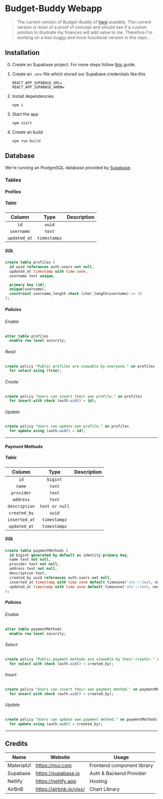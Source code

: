 # Budget-Buddy Webapp

> The current version of Budget-Buddy of [here](https://budget-buddy.de) avaiable.
> The current version is more of a proof of concept and should see if a custom solution to illustrate my finances will add value to me.
> Therefore I'm working on a less buggy and more functional version in this repo...

## Installation

0. Create an Supabase project. For more steps follow [this](https://supabase.com/docs/guides/examples) guide.

1. Create an `.env`-file which stored our Supabase credentials like this
   ```
   REACT_APP_SUPABASE_URL=
   REACT_APP_SUPABASE_ANON=
   ```
2. Install dependencies

   ```shell
   npm i
   ```

3. Start the app

   ```shell
   npm start
   ```

4. Create an build

   ```shell
   npm run build
   ```

## Database

We're running an PostgreSQL database provided by [Supabase](https://supabase.io).

### Tables

#### Profiles

##### Table

|    Column    |     Type     | Description |
| :----------: | :----------: | ----------- |
|     `id`     |    `uuid`    |             |
|  `username`  |    `text`    |             |
| `updated_at` | `timestampz` |             |

##### SQL

```sql
create table profiles (
  id uuid references auth.users not null,
  updated_at timestamp with time zone,
  username text unique,

  primary key (id),
  unique(username),
  constraint username_length check (char_length(username) >= 3)
);
```

##### Policies

###### Enable

```sql
alter table profiles
  enable row level security;
```

###### Read

```sql
create policy "Public profiles are viewable by everyone." on profiles
  for select using (true);
```

###### Create

```sql
create policy "Users can insert their own profile." on profiles
  for insert with check (auth.uid() = id);
```

###### Update

```sql
create policy "Users can update own profile." on profiles
  for update using (auth.uid() = id);
```

---

#### Payment Methods

##### Table

|    Column     |      Type      | Description |
| :-----------: | :------------: | ----------- |
|     `id`      |    `bigint`    |             |
|    `name`     |     `text`     |             |
|  `provider`   |     `text`     |             |
|   `address`   |     `text`     |             |
| `description` | `text or null` |             |
| `created_by`  |     `uuid`     |             |
| `inserted_at` |  `timestampz`  |             |
| `updated_at`  |  `timestampz`  |             |

##### SQL

```sql
create table paymentMethods (
  id bigint generated by default as identity primary key,
  name text not null,
  provider text not null,
  address text not null,
  description text,
  created_by uuid references auth.users not null,
  inserted_at timestamp with time zone default timezone('utc'::text, now()) not null,
  updated_at timestamp with time zone default timezone('utc'::text, now()) not null
);
```

##### Policies

###### Enable

```sql
alter table paymentMethods
  enable row level security;
```

###### Select

```sql
create policy "Public payment methods are viewable by their creator." on paymentMethods
  for select with check (auth.uid() = created_by);
```

###### Insert

```sql
create policy "Users can insert their own payment method." on paymentMethods
  for insert with check (auth.uid() = created_by);
```

###### Update

```sql
create policy "Users can update own payment method." on paymentMethods
  for update using (auth.uid() = created_by);
```

---

## Credits

| Name       | Website                 | Usage                      |
| ---------- | ----------------------- | -------------------------- |
| MaterialUI | https://mui.com         | Frontend component library |
| Supabase   | https://supabase.io     | Auth & Backend Provider    |
| Netlify    | https://netlify.app     | Hosting                    |
| AirBnB     | https://airbnb.io/visx/ | Chart Library              |
